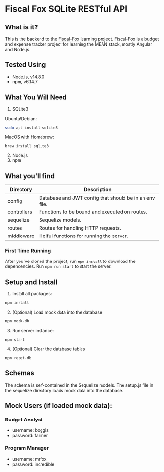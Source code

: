 # Fiscal Fox SQLite RESTful API

## What is it?

This is the backend to the [Fiscal-Fox](https://github.com/jantzeno/fiscal-fox) learning project. Fiscal-Fox is a budget and expense tracker project for learning the MEAN stack, mostly Angular and Node.js.

## Tested Using

- Node.js, v14.8.0
- npm, v6.14.7

## What You Will Need

1. SQLite3

Ubuntu/Debian:

```bash
sudo apt install sqlite3
```

MacOS with Homebrew:

```bash
brew install sqlite3
```

2. Node.js
3. npm

## What you'll find

| Directory   | Description                                            |
| ----------- | ------------------------------------------------------ |
| config      | Database and JWT config that should be in an env file. |
| controllers | Functions to be bound and executed on routes.          |
| sequelize   | Sequelize models.                                      |
| routes      | Routes for handling HTTP requests.                     |
| middleware  | Helful functions for running the server.               |

### First Time Running

After you've cloned the project, run `npm install` to download the dependencies.
Run `npm run start` to start the server.

## Setup and Install

1. Install all packages:

```bash
npm install
```

2. (Optional) Load mock data into the database

```bash
npm mock-db
```

3. Run server instance:

```bash
npm start
```

4. (Optional) Clear the database tables

```bash
npm reset-db
```

## Schemas

The schema is self-contained in the Sequelize models.
The setup.js file in the sequelize directory loads mock data into the database.

## Mock Users (if loaded mock data):

### Budget Analyst

- username: boggis
- password: farmer

### Program Manager

- username: mrfox
- password: incredible
